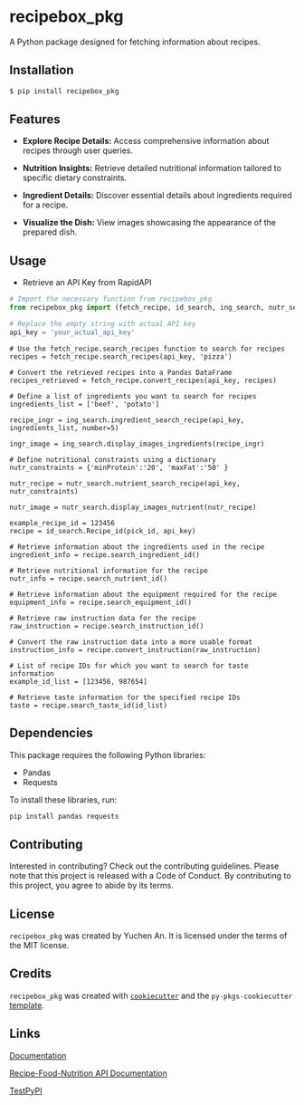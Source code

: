 # recipebox_pkg

A Python package designed for fetching information about recipes.

## Installation

```bash
$ pip install recipebox_pkg
```
## Features

- **Explore Recipe Details:** Access comprehensive information about recipes through user queries.

- **Nutrition Insights:** Retrieve detailed nutritional information tailored to specific dietary constraints.

- **Ingredient Details:** Discover essential details about ingredients required for a recipe.

- **Visualize the Dish:** View images showcasing the appearance of the prepared dish.

## Usage

- Retrieve an API Key from RapidAPI 

```python
# Import the necessary function from recipebox_pkg
from recipebox_pkg import (fetch_recipe, id_search, ing_search, nutr_search)

# Replace the empty string with actual API key
api_key = 'your_actual_api_key'
```
```
# Use the fetch_recipe.search_recipes function to search for recipes 
recipes = fetch_recipe.search_recipes(api_key, 'pizza')

# Convert the retrieved recipes into a Pandas DataFrame
recipes_retrieved = fetch_recipe.convert_recipes(api_key, recipes)
```
```
# Define a list of ingredients you want to search for recipes
ingredients_list = ['beef', 'potato']

recipe_ingr = ing_search.ingredient_search_recipe(api_key, ingredients_list, number=5)

ingr_image = ing_search.display_images_ingredients(recipe_ingr)
```
```
# Define nutritional constraints using a dictionary
nutr_constraints = {'minProtein':'20', 'maxFat':'50' }

nutr_recipe = nutr_search.nutrient_search_recipe(api_key, nutr_constraints)

nutr_image = nutr_search.display_images_nutrient(nutr_recipe)
```

```
example_recipe_id = 123456
recipe = id_search.Recipe_id(pick_id, api_key)

# Retrieve information about the ingredients used in the recipe
ingredient_info = recipe.search_ingredient_id()

# Retrieve nutritional information for the recipe
nutr_info = recipe.search_nutrient_id()

# Retrieve information about the equipment required for the recipe
equipment_info = recipe.search_equipment_id()

# Retrieve raw instruction data for the recipe
raw_instruction = recipe.search_instruction_id()

# Convert the raw instruction data into a more usable format
instruction_info = recipe.convert_instruction(raw_instruction)
```
```
# List of recipe IDs for which you want to search for taste information
example_id_list = [123456, 987654]

# Retrieve taste information for the specified recipe IDs
taste = recipe.search_taste_id(id_list)
```
## Dependencies

This package requires the following Python libraries:
- Pandas
- Requests

To install these libraries, run:

```bash
pip install pandas requests
```
## Contributing

Interested in contributing? Check out the contributing guidelines. Please note that this project is released with a Code of Conduct. By contributing to this project, you agree to abide by its terms.

## License

`recipebox_pkg` was created by Yuchen An. It is licensed under the terms of the MIT license.

## Credits

`recipebox_pkg` was created with [`cookiecutter`](https://cookiecutter.readthedocs.io/en/latest/) and the `py-pkgs-cookiecutter` [template](https://github.com/py-pkgs/py-pkgs-cookiecutter).

## Links

[Documentation](https://recipebox-pkg.readthedocs.io/en/latest/)

[Recipe-Food-Nutrition API Documentation](https://spoonacular.com/food-api/docs)

[TestPyPI](https://test.pypi.org/project/recipebox_pkg/)

